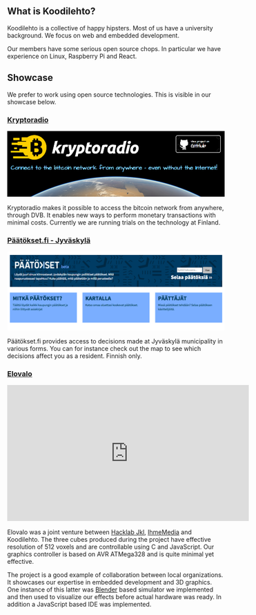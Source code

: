 ## What is Koodilehto?

Koodilehto is a collective of happy hipsters. Most of us have a university background. We focus on web and embedded development.

Our members have some serious open source chops. In particular we have experience on Linux, Raspberry Pi and React.

## Showcase

We prefer to work using open source technologies. This is visible in our showcase below.

### [Kryptoradio](http://kryptoradio.koodilehto.fi/)

<img class='inline-img' alt="Kryptoradio" src="images/kryptoradio.png" />

Kryptoradio makes it possible to access the bitcoin network from anywhere, through DVB. It enables new ways to perform monetary transactions with minimal costs. Currently we are running trials on the technology at Finland.

### [Päätökset.fi - Jyväskylä](http://jkl.paatokset.fi/)

<img class='inline-img' alt="Kryptoradio" src="images/paatoksetjkl.png" />

Päätökset.fi provides access to decisions made at Jyväskylä municipality in various forms. You can for instance check out the map to see which decisions affect you as a resident. Finnish only.

### [Elovalo](http://elovalo.koodilehto.fi/)

<div class="video-container">
    <iframe width="560" height="315" src="https://www.youtube.com/embed/DIwVZDG_i2M" frameborder="0" allowfullscreen></iframe>
</div>

Elovalo was a joint venture between [Hacklab Jkl](http://hacklabjkl.org/), [IhmeMedia](http://www.ihmemedia.fi/) and Koodilehto. The three cubes produced during the project have effective resolution of 512 voxels and are controllable using C and JavaScript. Our graphics controller is based on AVR ATMega328 and is quite minimal yet effective.

The project is a good example of collaboration between local organizations. It showcases our expertise in embedded development and 3D graphics. One instance of this latter was [Blender](https://www.blender.org/) based simulator we implemented and then used to visualize our effects before actual hardware was ready. In addition a JavaScript based IDE was implemented.
